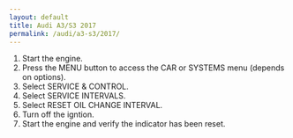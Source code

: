 ```yaml
---
layout: default
title: Audi A3/S3 2017
permalink: /audi/a3-s3/2017/
---
```

1. Start the engine.
2. Press the MENU button to access the CAR or SYSTEMS menu (depends on options).
3. Select SERVICE & CONTROL.
4. Select SERVICE INTERVALS.
5. Select RESET OIL CHANGE INTERVAL.
6. Turn off the igntion.
7. Start the engine and verify the indicator has been reset.
